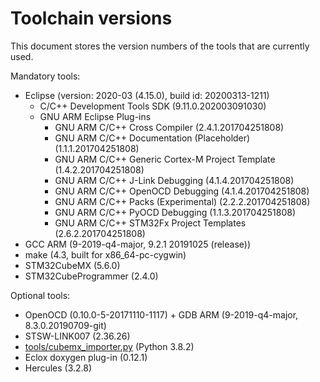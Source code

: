 # Toolchain versions

This document stores the version numbers of the tools that are currently used.

Mandatory tools:
- Eclipse (version: 2020-03 (4.15.0), build id: 20200313-1211)
  - C/C++ Development Tools SDK (9.11.0.202003091030)
  - GNU ARM Eclipse Plug-ins
    - GNU ARM C/C++ Cross Compiler (2.4.1.201704251808)
	- GNU ARM C/C++ Documentation (Placeholder)	(1.1.1.201704251808)
	- GNU ARM C/C++ Generic Cortex-M Project Template (1.4.2.201704251808)
	- GNU ARM C/C++ J-Link Debugging (4.1.4.201704251808)
	- GNU ARM C/C++ OpenOCD Debugging (4.1.4.201704251808)
	- GNU ARM C/C++ Packs (Experimental) (2.2.2.201704251808)
	- GNU ARM C/C++ PyOCD Debugging (1.1.3.201704251808)
	- GNU ARM C/C++ STM32Fx Project Templates (2.6.2.201704251808)
- GCC ARM (9-2019-q4-major, 9.2.1 20191025 (release))
- make (4.3, built for x86_64-pc-cygwin)
- STM32CubeMX (5.6.0)
- STM32CubeProgrammer (2.4.0)

Optional tools:
- OpenOCD (0.10.0-5-20171110-1117) + GDB ARM (9-2019-q4-major, 8.3.0.20190709-git)
- STSW-LINK007 (2.36.26)
- [tools/cubemx_importer.py](https://github.com/gemesa/2-4ghz-rf-scanner/blob/master/tools/cubemx_importer.py) (Python 3.8.2)
- Eclox doxygen plug-in (0.12.1)
- Hercules (3.2.8)